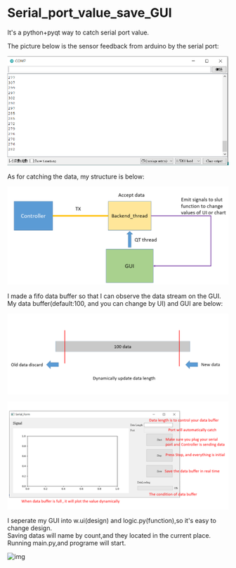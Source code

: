 # Serial_port_value_save_GUI 
It's a python+pyqt way to catch serial port value.
  
The picture below is the sensor feedback from arduino by the serial port: 

![img](https://github.com/Ray0124/Serial_port_value_save_GUI/blob/master/serial_port.PNG)    

As for catching the data, my structure is below:  

![img](https://github.com/Ray0124/Serial_port_value_save_GUI/blob/master/structure2.PNG)   

I made a fifo data buffer so that I can observe the data stream on the GUI.
My data buffer(default:100, and you can change by UI) and GUI are below:  

![img](https://github.com/Ray0124/Serial_port_value_save_GUI/blob/master/data%20buffer.PNG)  
  
![img](https://github.com/Ray0124/Serial_port_value_save_GUI/blob/master/GUI.PNG)  


I seperate my GUI into w.ui(design) and logic.py(function),so it's easy to change design.  
Saving datas will name by count,and they located in the current place.  
Running main.py,and programe will start.  
  
![img](https://github.com/Ray0124/Serial_port_value_save_GUI/blob/master/test.gif)  




